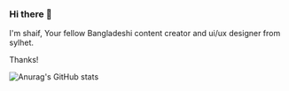 ### Hi there 👋

I'm shaif, Your fellow Bangladeshi content creator and ui/ux designer from sylhet.

Thanks!

![Anurag's GitHub stats](https://github-readme-stats.vercel.app/api?username=iamshaifahmed&hide=contribs,prs)
